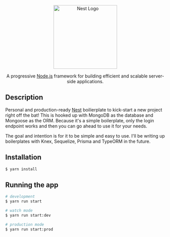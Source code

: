 <p align="center">
  <a href="http://nestjs.com/" target="blank"><img src="https://nestjs.com/img/logo-small.svg" width="200" alt="Nest Logo" /></a>
</p>

  <p align="center">A progressive <a href="http://nodejs.org" target="_blank">Node.js</a> framework for building efficient and scalable server-side applications.</p>

## Description

Personal and production-ready [Nest](https://github.com/nestjs/nest) boilierplate to kick-start a new project right off the bat! This is hooked up with MongoDB as the database and Mongoose as the ORM. Because it's a simple boilerplate, only the login endpoint works and then you can go ahead to use it for your needs.

The goal and intention is for it to be simple and easy to use. I'll be writing up boilerplates with Knex, Sequelize, Prisma and TypeORM in the future.

## Installation

```bash
$ yarn install
```

## Running the app

```bash
# development
$ yarn run start

# watch mode
$ yarn run start:dev

# production mode
$ yarn run start:prod
```
